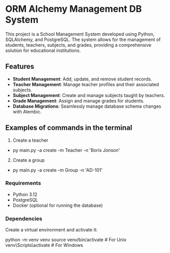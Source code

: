 # ORM Alchemy Management DB System

This project is a School Management System developed using Python, SQLAlchemy, and PostgreSQL. 
The system allows for the management of students, teachers, subjects, and grades, providing a comprehensive solution for educational institutions.

## Features

- **Student Management**: Add, update, and remove student records.
- **Teacher Management**: Manage teacher profiles and their associated subjects.
- **Subject Management**: Create and manage subjects taught by teachers.
- **Grade Management**: Assign and manage grades for students.
- **Database Migrations**: Seamlessly manage database schema changes with Alembic.

## Examples of commands in the terminal

1) Create a teacher
- py main.py -a create -m Teacher -n 'Boris Jonson'

2) Create a group
-  py main.py -a create -m Group -n 'AD-101'  


### Requirements

- Python 3.12
- PostgreSQL
- Docker (optional for running the database)

### Dependencies

Create a virtual environment and activate it:

python -m venv venv
source venv/bin/activate  # For Unix
venv\Scripts\activate     # For Windows
